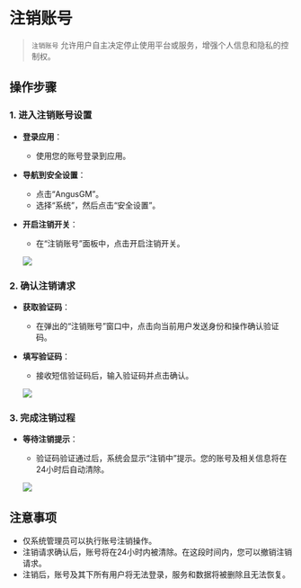 # 注销账号

> `注销账号` 允许用户自主决定停止使用平台或服务，增强个人信息和隐私的控制权。

## 操作步骤

### 1. 进入注销账号设置

- **登录应用**：
    - 使用您的账号登录到应用。

- **导航到安全设置**：
    - 点击“AngusGM”。
    - 选择“系统”，然后点击“安全设置”。

- **开启注销开关**：
    - 在“注销账号”面板中，点击开启注销开关。

  ![](https://bj-c1-prod-files.xcan.cloud/storage/pubapi/v1/file/securitysetting-signcancel.png?fid=207887511026925831&fpt=0kNqZWqIKGz6eHH5wjG4X0nJedmJyR3E4kALV88B)

### 2. 确认注销请求

- **获取验证码**：
    - 在弹出的“注销账号”窗口中，点击向当前用户发送身份和操作确认验证码。

- **填写验证码**：
    - 接收短信验证码后，输入验证码并点击确认。

  ![](https://bj-c1-prod-files.xcan.cloud/storage/pubapi/v1/file/securitysetting-signcancel-conform.png?fid=207887511026925825&fpt=2nNtAnw2ve1Qy9RI0fNrbUcDapI4aPEH9Uhn1uiC)

### 3. 完成注销过程

- **等待注销提示**：
    - 验证码验证通过后，系统会显示“注销中”提示。您的账号及相关信息将在24小时后自动清除。

  ![](https://bj-c1-prod-files.xcan.cloud/storage/pubapi/v1/file/securitysetting-signcancel-pengding.png?fid=207887511026925827&fpt=twzwsSk9bgx10CuM1h644FoInv0dpH2SVXiZ7ANE)

## 注意事项

- 仅系统管理员可以执行账号注销操作。
- 注销请求确认后，账号将在24小时内被清除。在这段时间内，您可以撤销注销请求。
- 注销后，账号及其下所有用户将无法登录，服务和数据将被删除且无法恢复。